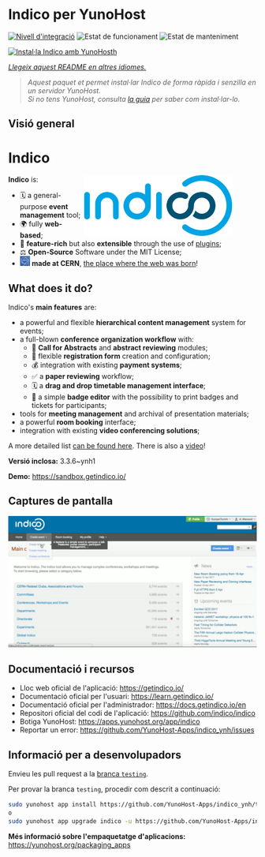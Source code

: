 <!--
N.B.: Aquest README ha estat generat automàticament per <https://github.com/YunoHost/apps/tree/master/tools/readme_generator>
NO s'ha de modificar manualment.
-->

# Indico per YunoHost

[![Nivell d'integració](https://apps.yunohost.org/badge/integration/indico)](https://ci-apps.yunohost.org/ci/apps/indico/)
![Estat de funcionament](https://apps.yunohost.org/badge/state/indico)
![Estat de manteniment](https://apps.yunohost.org/badge/maintained/indico)

[![Instal·la Indico amb YunoHosth](https://install-app.yunohost.org/install-with-yunohost.svg)](https://install-app.yunohost.org/?app=indico)

*[Llegeix aquest README en altres idiomes.](./ALL_README.md)*

> *Aquest paquet et permet instal·lar Indico de forma ràpida i senzilla en un servidor YunoHost.*  
> *Si no tens YunoHost, consulta [la guia](https://yunohost.org/install) per saber com instal·lar-lo.*

## Visió general

# Indico 

<img src="https://github.com/indico/indico/raw/master/indico/web/static/images/logo_indico.png"
     align="right"
     width="300"
     style="width: 300px; float: right; margin-right: 50px;">

**Indico** is:
 * 🗓 a general-purpose **event management** tool;
 * 🌍 fully **web-based**;
 * 🧩 **feature-rich** but also **extensible** through the use of [plugins](https://docs.getindico.io/en/stable/plugins/);
 * ⚖️ **Open-Source** Software under the MIT License;
 * <img src="https://raw.githubusercontent.com/indico/assets/master/cern_badge.png" width="20"> **made at CERN**, [the place where the web was born](https://home.cern/science/computing/birth-web)!

## What does it do?
Indico's **main features** are:
 * a powerful and flexible **hierarchical content management** system for events;
 * a full-blown **conference organization workflow** with:
   - 📢 **Call for Abstracts** and **abstract reviewing** modules;
   - 📝 flexible **registration form** creation and configuration;
   - 💰 integration with existing **payment systems**;
   - ✅ a **paper reviewing** workflow;
   - 🗓 a **drag and drop timetable management interface**;
   - 🎫 a simple **badge editor** with the possibility to print badges and tickets for participants;
 * tools for **meeting management** and archival of presentation materials;
 * a powerful **room booking** interface;
 * integration with existing **video conferencing solutions**;

A more detailed list [can be found here](https://getindico.io/features/). There is also a [video](https://www.youtube.com/watch?v=yo8rgg9dOcc)!


**Versió inclosa:** 3.3.6~ynh1

**Demo:** <https://sandbox.getindico.io/>

## Captures de pantalla

![Captures de pantalla de Indico](./doc/screenshots/screenshot.png)

## Documentació i recursos

- Lloc web oficial de l'aplicació: <https://getindico.io/>
- Documentació oficial per l'usuari: <https://learn.getindico.io/>
- Documentació oficial per l'administrador: <https://docs.getindico.io/en>
- Repositori oficial del codi de l'aplicació: <https://github.com/indico/indico>
- Botiga YunoHost: <https://apps.yunohost.org/app/indico>
- Reportar un error: <https://github.com/YunoHost-Apps/indico_ynh/issues>

## Informació per a desenvolupadors

Envieu les pull request a la [branca `testing`](https://github.com/YunoHost-Apps/indico_ynh/tree/testing).

Per provar la branca `testing`, procedir com descrit a continuació:

```bash
sudo yunohost app install https://github.com/YunoHost-Apps/indico_ynh/tree/testing --debug
o
sudo yunohost app upgrade indico -u https://github.com/YunoHost-Apps/indico_ynh/tree/testing --debug
```

**Més informació sobre l'empaquetatge d'aplicacions:** <https://yunohost.org/packaging_apps>
